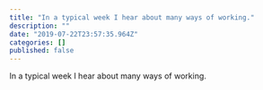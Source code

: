 ```yaml
---
title: "In a typical week I hear about many ways of working."
description: ""
date: "2019-07-22T23:57:35.964Z"
categories: []
published: false
---
```


In a typical week I hear about many ways of working.
